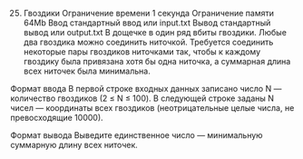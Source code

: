 25. Гвоздики
    Ограничение времени 1 секунда
    Ограничение памяти 64Mb
    Ввод стандартный ввод или input.txt
    Вывод стандартный вывод или output.txt
    В дощечке в один ряд вбиты гвоздики. Любые два гвоздика можно соединить ниточкой. Требуется соединить некоторые пары гвоздиков ниточками так, чтобы к каждому гвоздику была привязана хотя бы одна ниточка, а суммарная длина всех ниточек была минимальна.

Формат ввода
В первой строке входных данных записано число N — количество гвоздиков (2 ≤ N ≤ 100). В следующей строке заданы N чисел — координаты всех гвоздиков (неотрицательные целые числа, не превосходящие 10000).

Формат вывода
Выведите единственное число — минимальную суммарную длину всех ниточек.
